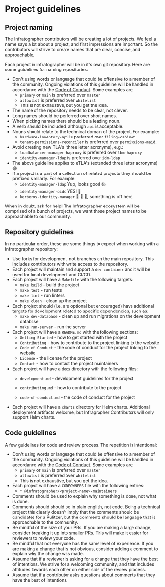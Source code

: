 # Project guidelines

## Project naming

The Infratographer contributors will be creating a lot of projects. We feel a name says a lot about a project, and first impressions are important. So the contributors will strive to create names that are clear, concise, and approachable.

Each project in infratographer will be in it's own git repository. Here are some guidelines for naming repositories:

* Don't using words or language that could be offensive to a member of the community. Ongoing violations of this guideline will be handled in accordance with the [Code of Conduct](community/code-of-conduct.md). Some examples are:
    * `primary` or `main` is preferred over `master`
    * `allowlist` is preferred over `whitelist`
    * This is not exhaustive, but you get the idea.
* The name of the repository needs to be clear, not clever.
* Long names should be perferred over short names.
* When picking names there should be a leading noun.
* A verb should be included, although `api` is acceptable.
* Nouns should relate to the technical domain of the project. For example:
    * `hardware-inventory-api` is preferred over `filing-cabinet`.
    * `tenant-permissions-reconciler` is preferred over `permissions-maid`.
* Avoid creating new TLA's (three letter acronyms), e.g.:
    * `loadbalancer-manager-haproxy` is preferred over `lbm-haproxy`
    * `identity-manager-ldap` is preferred over `idm-ldap`
* The above guideline applies to eTLA's (extended three letter acronyms) :smile:
* If a project is a part of a collection of related projects they should be prefixed similarly. For example:
    * `identity-manager-ldap` Yup, looks good :thumbsup:
    * `identity-manager-oidc` YES! :tada:
    * `kerberos-identity-manager` :thinking: :thinking: :thinking:, something is off here.


When in doubt, ask for help! The Infratographer ecosystem will be comprised of a bunch of projects, we want those project names to be approachable to our community.

## Repository guidelines

In no particular order, these are some things to expect when working with a Infratographer repository:

* Use forks for development, not branches on the main repository. This includes contributors with write access to the repository.
*  Each project will maintain and support a `dev container` and it will be used for local development and CI/CD.
* Each project will have a `Makefile` with the following targets:
    * `make build` - build the project
    * `make test` - run tests
    * `make lint` - run linters
    * `make clean` - clean up the project
* Each project should (i.e. are optional but encouraged) have additional targets for development related to specific dependencies, such as:
    * `make dev-database` -  clean up and run migrations on the development database
    * `make run-server` - run the server
* Each project will have a `README.md` with the following sections:
    * `Getting Started` - how to get started with the project
    * `Contributing` - how to contribute to the project linking to the website
    * `Code of Conduct` - the code of conduct for the project linking to the website
    * `License` - the license for the project
    * `Contact` - how to contact the project maintainers
* Each project will have a `docs` directory with the following files:
    * `development.md` - development guidelines for the project

    * `contributing.md` - how to contribute to the project
    * `code-of-conduct.md` - the code of conduct for the project
* Each project will have a `charts` directory for Helm charts. Additional deployment artifacts welcome, but Infragrapher Contributors will only support Helm charts.

## Code guidelines

A few guidelines for code and review process. The repetition is intentional:

* Don't using words or language that could be offensive to a member of the community. Ongoing violations of this guideline will be handled in accordance with the [Code of Conduct](community/code-of-conduct.md). Some examples are:
    * `primary` or `main` is preferred over `master`
    * `allowlist` is preferred over `whitelist`
    * This is not exhaustive, but you get the idea.
* Each project will have a `CODEOWNERS` file with the following entries:
    * `* @infratographer/<project-name>-maintainers`
* Comments should be used to explain why something is done, not what is done.
* Comments should should be in plain english, not code. Being a technical project this clearly doesn't imply that the comments should be candidates for a Pulitzer, but the comments should be  language that is approachable to the community.
* Be mindful of the size of your PRs. If you are making a large change, consider breaking it up into smaller PRs. This will make it easier for reviewers to review your code.
* Be mindful that not everyone has the same level of experience. If you are making a change that is not obvious, consider adding a comment to explain why the change was made.
* Assume that if a reviewer is asking for a change that they have the best of intentions. We strive for a welcoming community, and that includes attitudes towards each other on either side of the review process.
* Assume that if a contributor asks questions about comments that they have the best of intentions.
